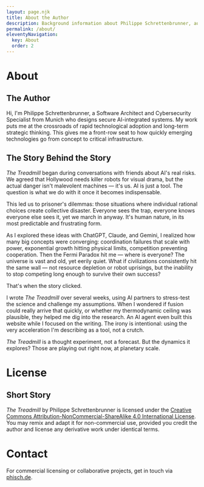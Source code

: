 ```yaml
---
layout: page.njk
title: About the Author
description: Background information about Philippe Schrettenbrunner, author of The Treadmill.
permalink: /about/
eleventyNavigation:
  key: About
  order: 2
---
```


# About

## The Author

Hi, I'm Philippe Schrettenbrunner, a Software Architect and Cybersecurity Specialist from Munich who designs secure AI-integrated systems. My work puts me at the crossroads of rapid technological adoption and long-term strategic thinking. This gives me a front-row seat to how quickly emerging technologies go from concept to critical infrastructure.

## The Story Behind the Story

_The Treadmill_ began during conversations with friends about AI's real risks. We agreed that Hollywood needs killer robots for visual drama, but the actual danger isn't malevolent machines — it's us. AI is just a tool. The question is what we do with it once it becomes indispensable.

This led us to prisoner's dilemmas: those situations where individual rational choices create collective disaster. Everyone sees the trap, everyone knows everyone else sees it, yet we march in anyway. It's human nature, in its most predictable and frustrating form.

As I explored these ideas with ChatGPT, Claude, and Gemini, I realized how many big concepts were converging: coordination failures that scale with power, exponential growth hitting physical limits, competition preventing cooperation. Then the Fermi Paradox hit me — where is everyone? The universe is vast and old, yet eerily quiet. What if civilizations consistently hit the same wall — not resource depletion or robot uprisings, but the inability to stop competing long enough to survive their own success?

That's when the story clicked.

I wrote _The Treadmill_ over several weeks, using AI partners to stress-test the science and challenge my assumptions. When I wondered if fusion could really arrive that quickly, or whether my thermodynamic ceiling was plausible, they helped me dig into the research. An AI agent even built this website while I focused on the writing. The irony is intentional: using the very acceleration I'm describing as a tool, not a crutch.

_The Treadmill_ is a thought experiment, not a forecast. But the dynamics it explores? Those are playing out right now, at planetary scale.

# License

## Short Story

*The Treadmill* by Philippe Schrettenbrunner is licensed under the [Creative Commons Attribution-NonCommercial-ShareAlike 4.0 International License](https://creativecommons.org/licenses/by-nc-sa/4.0/). You may remix and adapt it for non-commercial use, provided you credit the author and license any derivative work under identical terms.

# Contact

For commercial licensing or collaborative projects, get in touch via [phisch.de](https://phisch.de/).

